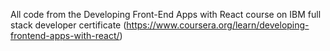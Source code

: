 All code from the Developing Front-End Apps with React course on IBM full stack developer certificate (https://www.coursera.org/learn/developing-frontend-apps-with-react/)
